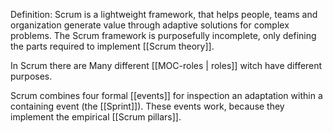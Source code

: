Definition:
Scrum is a lightweight framework, that helps people, teams and organization generate value through adaptive solutions for complex problems. The Scrum framework is purposefully incomplete, only defining the parts required to implement [[Scrum theory]].

In Scrum there are Many different [[MOC-roles | roles]] witch have different purposes.

Scrum combines four formal [[events]] for inspection an adaptation within a containing event (the [[Sprint]]).
These events work, because they implement the empirical [[Scrum pillars]].
